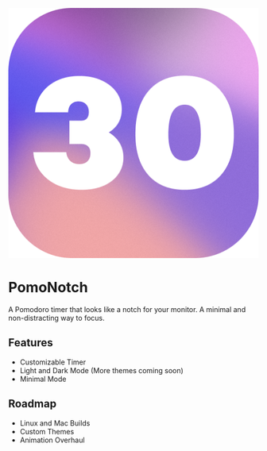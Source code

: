 
![Logo](assets/icon.png)


# PomoNotch
A Pomodoro timer that looks like a notch for your monitor. A minimal and non-distracting way to focus.


## Features

- Customizable Timer
- Light and Dark Mode (More themes coming soon)
- Minimal Mode


## Roadmap

- Linux and Mac Builds
- Custom Themes
- Animation Overhaul

